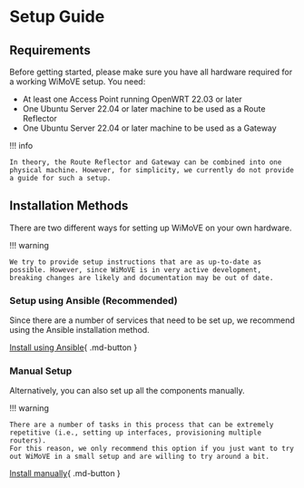# Setup Guide

## Requirements

Before getting started, please make sure you have all hardware required for a working WiMoVE setup.
You need:

- At least one Access Point running OpenWRT 22.03 or later
- One Ubuntu Server 22.04 or later machine to be used as a Route Reflector
- One Ubuntu Server 22.04 or later machine to be used as a Gateway

!!! info

    In theory, the Route Reflector and Gateway can be combined into one physical machine. However, for simplicity, we currently do not provide a guide for such a setup.

## Installation Methods

There are two different ways for setting up WiMoVE on your own hardware.

!!! warning

    We try to provide setup instructions that are as up-to-date as possible. However, since WiMoVE is in very active development, breaking changes are likely and documentation may be out of date.

### Setup using Ansible (Recommended)

Since there are a number of services that need to be set up, we recommend using the Ansible installation method.

[Install using Ansible](ansible_setup.md){ .md-button }


### Manual Setup

Alternatively, you can also set up all the components manually.

!!! warning

    There are a number of tasks in this process that can be extremely repetitive (i.e., setting up interfaces, provisioning multiple routers).
    For this reason, we only recommend this option if you just want to try out WiMoVE in a small setup and are willing to try around a bit.

[Install manually](manual/){ .md-button }
